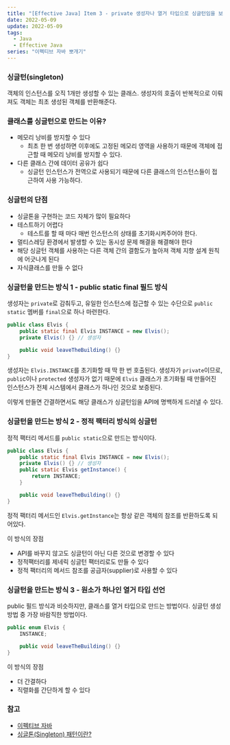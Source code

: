 ```yaml
---
title: "[Effective Java] Item 3 - private 생성자나 열거 타입으로 싱글턴임을 보증하라"
date: 2022-05-09
update: 2022-05-09
tags:
  - Java
  - Effective Java
series: "이펙티브 자바 뽀개기"
---
```


### 싱글턴(singleton)
객체의 인스턴스를 오직 1개만 생성할 수 있는 클래스. 생성자의 호출이 반복적으로 이뤄져도 객체는 최초 생성된 객체를 반환해준다.

### 클래스를 싱글턴으로 만드는 이유?
- 메모리 낭비를 방지할 수 있다
    - 최초 한 번 생성하면 이후에도 고정된 메모리 영역을 사용하기 때문에 객체에 접근할 때 메모리 낭비를 방지할 수 있다.
- 다른 클래스 간에 데이터 공유가 쉽다
    - 싱글턴 인스턴스가 전역으로 사용되기 때문에 다른 클래스의 인스턴스들이 접근하여 사용 가능하다.

### 싱글턴의 단점
- 싱글톤을 구현하는 코드 자체가 많이 필요하다
- 테스트하기 어렵다
    - 테스트를 할 때 마다 매번 인스턴스의 상태를 초기화시켜주어야 한다.
- 멀티스레딩 환경에서 발생할 수 있는 동시성 문제 해결을 해결해야 한다
- 해당 싱글턴 객체를 사용하는 다른 객체 간의 결함도가 높아져 객체 지향 설계 원칙에 어긋나게 된다
- 자식클래스를 만들 수 없다

### 싱글턴을 만드는 방식 1 - public static final 필드 방식
생성자는 `private`로 감춰두고, 유일한 인스턴스에 접근할 수 있는 수단으로 `public static` 멤버를 `final`으로 하나 마련한다.

```java
public class Elvis {
    public static final Elvis INSTANCE = new Elvis();
    private Elvis() {} // 생성자

    public void leaveTheBuilding() {}
}
```
생성자는 `Elvis.INSTANCE`를 초기화할 때 딱 한 번 호출된다. 생성자가 `private`이므로, `publi`c이나 `protected` 생성자가 없기 때문에 `Elvis` 클래스가 초기화될 때 만들어진 인스턴스가 전체 시스템에서 클래스가 하나인 것으로 보증된다.

이렇게 만들면 간결하면서도 해당 클래스가 싱글턴임을 API에 명백하게 드러낼 수 있다.

### 싱글턴을 만드는 방식 2 - 정적 팩터리 방식의 싱글턴

정적 팩터리 메서드를 `public static`으로 만드는 방식이다.

```java
public class Elvis {
    public static final Elvis INSTANCE = new Elvis();
    private Elvis() {} // 생성자
    public static Elvis getInstance() {
        return INSTANCE;
    }

    public void leaveTheBuilding() {}
}
```

정적 팩터리 메서드인 `Elvis.getInstance`는 항상 같은 객체의 참조를 반환하도록 되어있다. 

이 방식의 장점
- API를 바꾸지 않고도 싱글턴이 아닌 다른 것으로 변경할 수 있다
- 정적팩터리를 제네릭 싱글턴 팩터리로도 만들 수 있다
- 정적 팩터리의 메서드 참조를 공급자(supplier)로 사용할 수 있다

### 싱글턴을 만드는 방식 3 - 원소가 하나인 열거 타입 선언
public 필드 방식과 비슷하지만, 클래스를 열거 타입으로 만드는 방법이다. 싱글턴 생성 방법 중 가장 바람직한 방법이다.

```java
public enum Elvis {
    INSTANCE;

    public void leaveTheBuilding() {}
}
```

이 방식의 장점
- 더 간결하다
- 직렬화를 간단하게 할 수 있다


### 참고
- [이펙티브 자바](https://www.aladin.co.kr/shop/wproduct.aspx?ItemId=171196410)
- [싱글톤(Singleton) 패턴이란?](https://tecoble.techcourse.co.kr/post/2020-11-07-singleton/)
